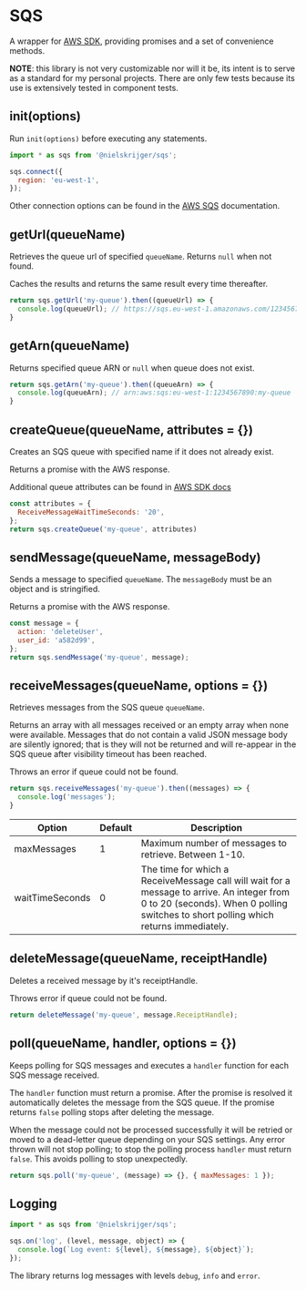 # SQS

A wrapper for [AWS SDK](http://docs.aws.amazon.com/AWSJavaScriptSDK/latest/AWS/SQS.html), providing promises and a set of convenience methods.

**NOTE**: this library is not very customizable nor will it be, its intent is to serve as a standard for my personal projects. There are only few tests because its use is extensively tested in component tests.

## init(options)

Run `init(options)` before executing any statements.

```js
import * as sqs from '@nielskrijger/sqs';

sqs.connect({
  region: 'eu-west-1',
});
```

Other connection options can be found in the [AWS SQS](http://docs.aws.amazon.com/AWSJavaScriptSDK/latest/AWS/SQS.html) documentation.

## getUrl(queueName)

Retrieves the queue url of specified `queueName`. Returns `null` when not found.

Caches the results and returns the same result every time thereafter.

```js
return sqs.getUrl('my-queue').then((queueUrl) => {
  console.log(queueUrl); // https://sqs.eu-west-1.amazonaws.com/1234567890/my-queue
}
```

## getArn(queueName)

Returns specified queue ARN or `null` when queue does not exist.

```js
return sqs.getArn('my-queue').then((queueArn) => {
  console.log(queueArn); // arn:aws:sqs:eu-west-1:1234567890:my-queue
}
```

## createQueue(queueName, attributes = {})

Creates an SQS queue with specified name if it does not already exist.

Returns a promise with the AWS response.

Additional queue attributes can be found in [AWS SDK docs](http://docs.aws.amazon.com/AWSJavaScriptSDK/latest/AWS/SQS.html)

```js
const attributes = {
  ReceiveMessageWaitTimeSeconds: '20',
};
return sqs.createQueue('my-queue', attributes)
```

## sendMessage(queueName, messageBody)

Sends a message to specified `queueName`. The `messageBody` must be an object and is stringified.

Returns a promise with the AWS response.

```js
const message = {
  action: 'deleteUser',
  user_id: 'a582d99',
};
return sqs.sendMessage('my-queue', message);
```

## receiveMessages(queueName, options = {})

Retrieves messages from the SQS queue `queueName`.

Returns an array with all messages received or an empty array when none were available. Messages that do not contain a valid JSON message body are silently ignored; that is they will not be returned and will re-appear in the SQS queue after visibility timeout has been reached.

Throws an error if queue could not be found.

```js
return sqs.receiveMessages('my-queue').then((messages) => {
  console.log('messages');
}
```

Option          | Default | Description
----------------|---------|-----------------------------
maxMessages     |       1 | Maximum number of messages to retrieve. Between 1-10.
waitTimeSeconds |       0 | The time for which a ReceiveMessage call will wait for a message to arrive. An integer from 0 to 20 (seconds). When 0 polling switches to short polling which returns immediately.

## deleteMessage(queueName, receiptHandle)

Deletes a received message by it's receiptHandle.

Throws error if queue could not be found.

```js
return deleteMessage('my-queue', message.ReceiptHandle);
```

## poll(queueName, handler, options = {})

Keeps polling for SQS messages and executes a `handler` function for each SQS message received.

The `handler` function must return a promise. After the promise is resolved it automatically deletes the message from the SQS queue. If the promise returns `false` polling stops after deleting the message.

When the message could not be processed successfully it will be retried or moved to a dead-letter queue depending on your SQS settings. Any error thrown will not stop polling; to stop the polling process `handler` must return `false`. This avoids polling to stop unexpectedly.

```js
return sqs.poll('my-queue', (message) => {}, { maxMessages: 1 });
```

## Logging

```js
import * as sqs from '@nielskrijger/sqs';

sqs.on('log', (level, message, object) => {
  console.log(`Log event: ${level}, ${message}, ${object}`);
});
```

The library returns log messages with levels `debug`, `info` and `error`.
